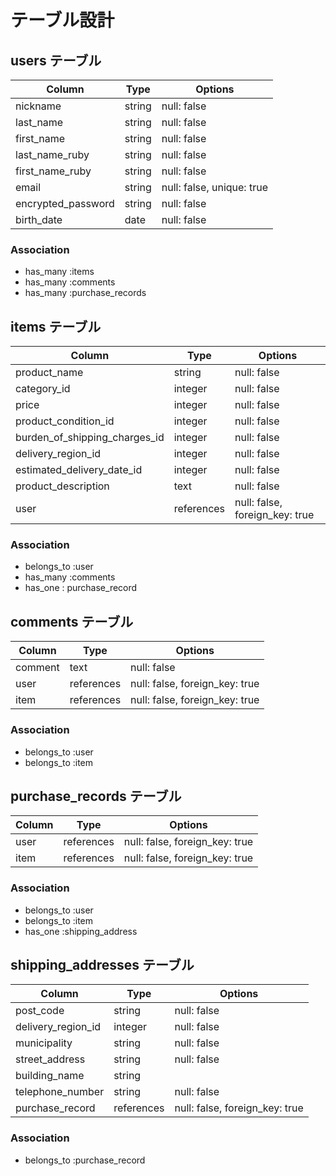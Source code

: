 # テーブル設計

## users テーブル

| Column             | Type       | Options     |
| ------------------ | ---------- | ----------- |
| nickname           | string     | null: false |
| last_name          | string     | null: false |
| first_name         | string     | null: false |
| last_name_ruby     | string     | null: false |
| first_name_ruby    | string     | null: false |
| email              | string     | null: false, unique: true |
| encrypted_password | string     | null: false |
| birth_date         | date       | null: false |

### Association

- has_many :items
- has_many :comments
- has_many :purchase_records

## items テーブル

| Column                        | Type       | Options     |
| ------------------------------| ---------- | ----------- |
| product_name                  | string     | null: false |
| category_id                   | integer    | null: false |
| price                         | integer    | null: false |
| product_condition_id          | integer    | null: false |
| burden_of_shipping_charges_id | integer    | null: false |
| delivery_region_id            | integer    | null: false |
| estimated_delivery_date_id    | integer    | null: false |
| product_description           | text       | null: false |
| user                          | references | null: false, foreign_key: true |

### Association

- belongs_to :user
- has_many :comments
- has_one : purchase_record

## comments テーブル

| Column  | Type       | Options     |
| --------| ---------- | ----------- |
| comment | text       | null: false |
| user    | references | null: false, foreign_key: true |
| item    | references | null: false, foreign_key: true |

### Association

- belongs_to :user
- belongs_to :item

## purchase_records テーブル

| Column         | Type       | Options     |
| ---------------| ---------- | ----------- |
| user           | references | null: false, foreign_key: true |
| item           | references | null: false, foreign_key: true |

### Association

- belongs_to :user
- belongs_to :item
- has_one :shipping_address

## shipping_addresses テーブル

| Column             | Type       | Options     |
| -------------------| ---------- | ----------- |
| post_code          | string     | null: false |
| delivery_region_id | integer    | null: false |
| municipality       | string     | null: false |
| street_address     | string     | null: false |
| building_name      | string     |             |
| telephone_number   | string     | null: false |
| purchase_record    | references | null: false, foreign_key: true |

### Association

- belongs_to :purchase_record